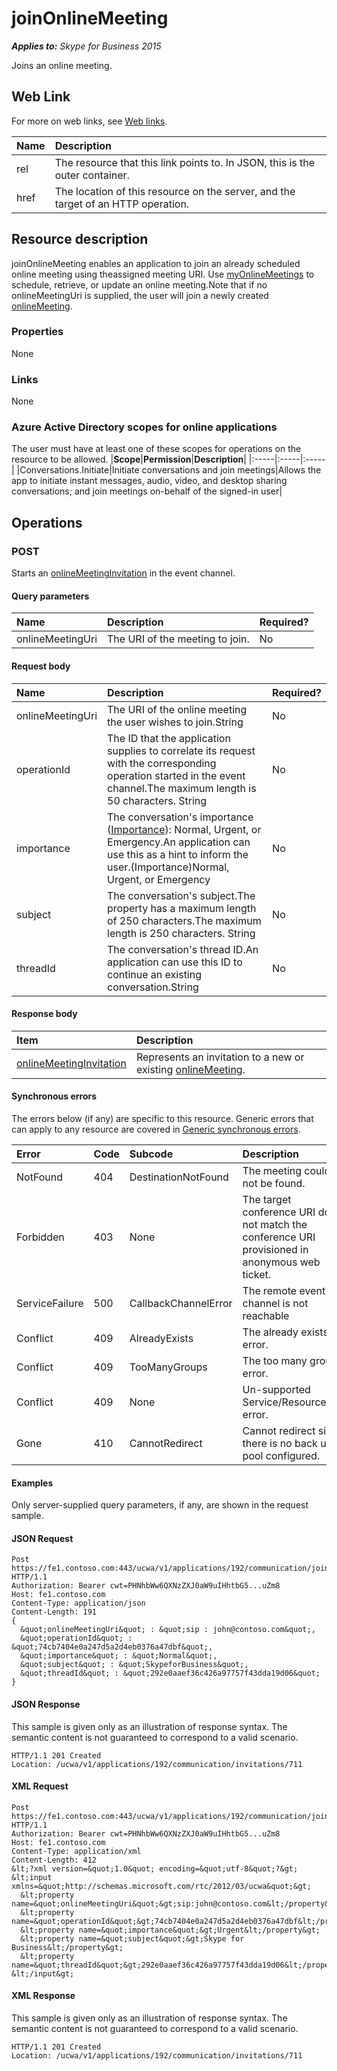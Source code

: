 # joinOnlineMeeting

 _**Applies to:** Skype for Business 2015_


Joins an online meeting.
            

## Web Link
<a name = "sectionSection0"> </a>

For more on web links, see [Web links](WebLinks.md).


|**Name**|**Description**|
|:-----|:-----|
|rel|The resource that this link points to. In JSON, this is the outer container.|
|href|The location of this resource on the server, and the target of an HTTP operation.|

## Resource description
<a name = "sectionSection1"> </a>

joinOnlineMeeting enables an application to join an already scheduled online meeting using theassigned meeting URI. Use [myOnlineMeetings](myOnlineMeetings_ref.md) to schedule, retrieve, or update an online meeting.Note that if no onlineMeetingUri is supplied, the user will join a newly created [onlineMeeting](onlineMeeting_ref.md).

### Properties



None

### Links



None

### Azure Active Directory scopes for online applications



The user must have at least one of these scopes for operations on the resource to be allowed.
|**Scope**|**Permission**|**Description**|
|:-----|:-----|:-----|
|Conversations.Initiate|Initiate conversations and join meetings|Allows the app to initiate instant messages, audio, video, and desktop sharing conversations; and join meetings on-behalf of the signed-in user|

## Operations



<a name="sectionSection2"></a>

### POST




Starts an [onlineMeetingInvitation](onlineMeetingInvitation_ref.md) in the event channel.

#### Query parameters




|**Name**|**Description**|**Required?**|
|:-----|:-----|:-----|
|onlineMeetingUri|The URI of the meeting to join.|No|


#### Request body




|**Name**|**Description**|**Required?**|
|:-----|:-----|:-----|
|onlineMeetingUri|The URI of the online meeting the user wishes to join.String|No|
|operationId|The ID that the application supplies to correlate its request with the corresponding operation started in the event channel.The maximum length is 50 characters. String|No|
|importance|The conversation's importance ([Importance](Importance_ref.md)): Normal, Urgent, or Emergency.An application can use this as a hint to inform the user.(Importance)Normal, Urgent, or Emergency|No|
|subject|The conversation's subject.The property has a maximum length of 250 characters.The maximum length is 250 characters. String|No|
|threadId|The conversation's thread ID.An application can use this ID to continue an existing conversation.String|No|

#### Response body



|**Item**|**Description**|
|:-----|:-----|
|[onlineMeetingInvitation](OnlineMeetingInvitationResource_ref.md)|Represents an invitation to a new or existing [onlineMeeting](onlineMeeting_ref.md).|

#### Synchronous errors



The errors below (if any) are specific to this resource. Generic errors that can apply to any resource are covered in [Generic synchronous errors](GenericSynchronousErrors.md).

|**Error**|**Code**|**Subcode**|**Description**|
|:-----|:-----|:-----|:-----|
|NotFound|404|DestinationNotFound|The meeting could not be found.|
|Forbidden|403|None|The target conference URI does not match the conference URI provisioned in anonymous web ticket.|
|ServiceFailure|500|CallbackChannelError|The remote event channel is not reachable|
|Conflict|409|AlreadyExists|The already exists error.|
|Conflict|409|TooManyGroups|The too many groups error.|
|Conflict|409|None|Un-supported Service/Resource/API error.|
|Gone|410|CannotRedirect|Cannot redirect since there is no back up pool configured.|

#### Examples



Only server-supplied query parameters, if any, are shown in the request sample.

#### JSON Request




```
Post https://fe1.contoso.com:443/ucwa/v1/applications/192/communication/joinOnlineMeeting HTTP/1.1
Authorization: Bearer cwt=PHNhbWw6QXNzZXJ0aW9uIHhtbG5...uZm8
Host: fe1.contoso.com
Content-Type: application/json
Content-Length: 191
{
  &quot;onlineMeetingUri&quot; : &quot;sip : john@contoso.com&quot;,
  &quot;operationId&quot; : &quot;74cb7404e0a247d5a2d4eb0376a47dbf&quot;,
  &quot;importance&quot; : &quot;Normal&quot;,
  &quot;subject&quot; : &quot;SkypeforBusiness&quot;,
  &quot;threadId&quot; : &quot;292e0aaef36c426a97757f43dda19d06&quot;
}
```


#### JSON Response



This sample is given only as an illustration of response syntax. The semantic content is not guaranteed to correspond to a valid scenario.
```
HTTP/1.1 201 Created
Location: /ucwa/v1/applications/192/communication/invitations/711

```


#### XML Request




```
Post https://fe1.contoso.com:443/ucwa/v1/applications/192/communication/joinOnlineMeeting HTTP/1.1
Authorization: Bearer cwt=PHNhbWw6QXNzZXJ0aW9uIHhtbG5...uZm8
Host: fe1.contoso.com
Content-Type: application/xml
Content-Length: 412
&lt;?xml version=&quot;1.0&quot; encoding=&quot;utf-8&quot;?&gt;
&lt;input xmlns=&quot;http://schemas.microsoft.com/rtc/2012/03/ucwa&quot;&gt;
  &lt;property name=&quot;onlineMeetingUri&quot;&gt;sip:john@contoso.com&lt;/property&gt;
  &lt;property name=&quot;operationId&quot;&gt;74cb7404e0a247d5a2d4eb0376a47dbf&lt;/property&gt;
  &lt;property name=&quot;importance&quot;&gt;Urgent&lt;/property&gt;
  &lt;property name=&quot;subject&quot;&gt;Skype for Business&lt;/property&gt;
  &lt;property name=&quot;threadId&quot;&gt;292e0aaef36c426a97757f43dda19d06&lt;/property&gt;
&lt;/input&gt;
```


#### XML Response



This sample is given only as an illustration of response syntax. The semantic content is not guaranteed to correspond to a valid scenario.
```
HTTP/1.1 201 Created
Location: /ucwa/v1/applications/192/communication/invitations/711

```


